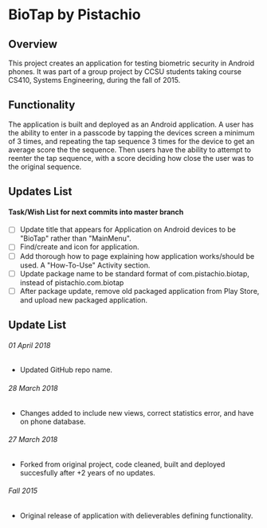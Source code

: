 # BioTap by Pistachio

## Overview
This project creates an application for testing biometric security in Android
phones. It was part of a group project by CCSU students taking course CS410, 
Systems Engineering, during the fall of 2015.

## Functionality
The application is built and deployed as an Android application. A user has 
the ability to enter in a passcode by tapping the devices screen a minimum of 
3 times, and repeating the tap sequence 3 times for the device to get an 
average score the the sequence. Then users have the ability to attempt to 
reenter the tap sequence, with a score deciding how close the user was to the
original sequence.

## Updates List

#### Task/Wish List for next commits into master branch 

- [ ] Update title that appears for Application on Android devices to be "BioTap" rather than "MainMenu".
- [ ] Find/create and icon for application.
- [ ] Add thorough how to page explaining how application works/should be used. A "How-To-Use" Activity section.
- [ ] Update package name to be standard format of com.pistachio.biotap, instead of pistachio.com.biotap
- [ ] After package update, remove old packaged application from Play Store, and upload new packaged application.

## Update List

###### 01 April 2018
- Updated GitHub repo name.

###### 28 March 2018
- Changes added to include new views, correct statistics error, and have on 
phone database.

###### 27 March 2018
- Forked from original project, code cleaned, built and deployed succesfully 
after +2 years of no updates.

###### Fall 2015
- Original release of application with delieverables defining functionality.